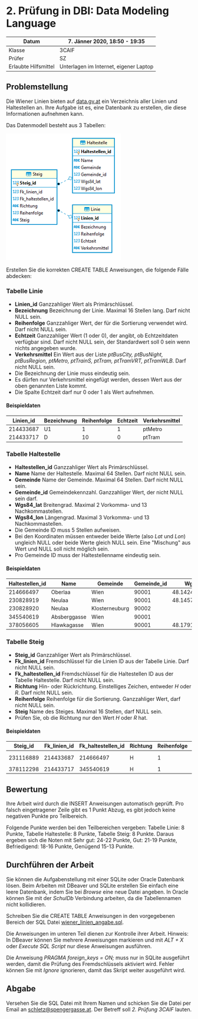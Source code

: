 # 2. Prüfung in DBI: Data Modeling Language  

| Datum  | 7. Jänner 2020, 18:50 - 19:35                        |
| ------ | ---------------------------------------------------- |
| Klasse | 3CAIF                                                |
| Prüfer | SZ                                                   |
| Erlaubte Hilfsmittel | Unterlagen im Internet, eigener Laptop |

## Problemstellung

Die Wiener Linien bieten auf
[data.gv.at](https://www.data.gv.at/katalog/dataset/stadt-wien_wienerlinienechtzeitdaten) ein
Verzeichnis aller Linien und Haltestellen an. Ihre Aufgabe ist es, eine Datenbank zu erstellen,
die diese Informationen aufnehmen kann.

Das Datenmodell besteht aus 3 Tabellen:

![](data_model.png)

Erstellen Sie die korrekten CREATE TABLE Anweisungen, die folgende Fälle abdecken:

### Tabelle Linie

- **Linien_id**         Ganzzahliger Wert als Primärschlüssel.
- **Bezeichnung**       Bezeichnung der Linie. Maximal 16 Stellen lang. Darf nicht NULL sein.
- **Reihenfolge**       Ganzzahliger Wert, der für die Sortierung verwendet wird. Darf nicht NULL
                        sein.
- **Echtzeit**          Ganzzahliger Wert (1 oder 0), der angibt, ob Echtzeitdaten verfügbar sind.
                        Darf nicht NULL sein, der Standardwert soll 0 sein wenn nichts angegeben wurde.
- **Verkehrsmittel**    Ein Wert aus der Liste *ptBusCity, ptBusNight, ptBusRegion, ptMetro,
                        ptTrainS, ptTram, ptTramVRT, ptTramWLB*. Darf nicht NULL sein.
- Die Bezeichnung der Linie muss eindeutig sein.
- Es dürfen nur Verkehrsmittel eingefügt werden, dessen Wert aus der oben genannten Liste kommt.
- Die Spalte Echtzeit darf nur 0 oder 1 als Wert aufnehmen.

#### Beispieldaten

|Linien_id|Bezeichnung|Reihenfolge|Echtzeit|Verkehrsmittel|
|---------|-----------|-----------|--------|--------------|
|214433687|U1         |1          |1       |ptMetro       |
|214433717|D          |10         |0       |ptTram        |

### Tabelle Haltestelle

- **Haltestellen_id**   Ganzzahliger Wert als Primärschlüssel.
- **Name**              Name der Haltestelle. Maximal 64 Stellen. Darf nicht NULL sein.
- **Gemeinde**          Name der Gemeinde. Maximal 64 Stellen. Darf nicht NULL sein.
- **Gemeinde_id**       Gemeindekennzahl. Ganzzahliger Wert, der nicht NULL sein darf.
- **Wgs84_lat**         Breitengrad. Maximal 2 Vorkomma- und 13 Nachkommastellen.
- **Wgs84_lon**         Längengrad. Maximal 3 Vorkomma- und 13 Nachkommastellen.
- Die Gemeinde ID muss 5 Stellen aufweisen.
- Bei den Koordinaten müssen entweder beide Werte (also *Lat* und *Lon*) ungleich NULL oder beide
  Werte gleich NULL sein. Eine "Mischung" aus Wert und NULL soll nicht möglich sein.
- Pro Gemeinde ID muss der Haltestellenname eindeutig sein.

#### Beispieldaten

|Haltestellen_id|Name|Gemeinde|Gemeinde_id|Wgs84_lat|Wgs84_lon|
|---------------|----|--------|-----------|---------|---------|
|214666497|Oberlaa|Wien|90001|48.142442551082|16.3999582372354|
|230828919|Neulaa|Wien|90001|48.1457452971493|16.3864835079736|
|230828920|Neulaa|Klosterneuburg|90002|||
|345540619|Absberggasse|Wien|90001|||
|378056605|Hlawkagasse|Wien|90001|48.1791264615246|16.3828722805315|

### Tabelle Steig

- **Steig_id**      Ganzzahliger Wert als Primärschlüssel.
- **Fk_linien_id**  Fremdschlüssel für die Linien ID aus der Tabelle Linie. Darf nicht NULL sein.
- **Fk_haltestellen_id**    Fremdschlüssel für die Haltestellen ID aus der Tabelle Haltestelle.
                            Darf nicht NULL sein.
- **Richtung**      Hin- oder Rückrichtung. Einstelliges Zeichen, entweder *H* oder *R*.
                    Darf nicht NULL sein.
- **Reihenfolge**   Reihenfolge für die Sortierung. Ganzzahliger Wert, darf nicht NULL sein.
- **Steig**         Name des Steiges. Maximal 16 Stellen, darf NULL sein.
- Prüfen Sie, ob die Richtung nur den Wert *H* oder *R* hat.

#### Beispieldaten

|Steig_id|Fk_linien_id|Fk_haltestellen_id|Richtung|Reihenfolge|Steig|
|--------|------------|------------------|--------|-----------|-----|
|231116889|214433687|214666497|H|1|U1-H|
|378112298|214433717|345540619|H|1||

## Bewertung

Ihre Arbeit wird durch die INSERT Anweisungen automatisch geprüft. Pro falsch eingetragener
Zeile gibt es 1 Punkt Abzug, es gibt jedoch keine negativen Punkte pro Teilbereich.

Folgende Punkte werden bei den Teilbereichen vergeben:
Tabelle Linie: 8 Punkte, Tabelle Haltestelle: 8 Punkte, Tabelle Steig: 8 Punkte. Daraus ergeben
sich die Noten mit Sehr gut: 24-22 Punkte, Gut: 21-19 Punkte, Befriedigend: 18-16 Punkte,
Genügend 15-13 Punkte.

## Durchführen der Arbeit

Sie können die Aufgabenstellung mit einer SQLite oder Oracle Datenbank lösen. Beim Arbeiten mit
DBeaver und SQLite erstellen Sie einfach eine leere Datenbank, indem Sie bei *Browse* eine neue
Datei angeben. In Oracle können Sie mit der *SchulDb* Verbindung arbeiten, da die Tabellennamen nicht
kollidieren.

Schreiben Sie die CREATE TABLE Anweisungen in den vorgegebenen Bereich der SQL Datei
[wiener_linien_angabe.sql](wiener_linien_angabe.sql).

Die Anweisungen im unteren Teil dienen zur Kontrolle ihrer Arbeit. Hinweis: In DBeaver können Sie mehrere
Anweisungen markieren und mit *ALT + X* oder *Execute SQL Script* nur diese Anweisungen ausführen.

Die Anweisung *PRAGMA foreign_keys = ON;* muss nur in SQLite ausgeführt werden, damit die Prüfung
des Fremdschlüssels aktiviert wird. Fehler können Sie mit *Ignore* ignorieren, damit das Skript
weiter ausgeführt wird.

## Abgabe

Versehen Sie die SQL Datei mit Ihrem Namen und schicken Sie die Datei per Email an
schletz@spengergasse.at. Der Betreff soll *2. Prüfung 3CAIF* lauten.
